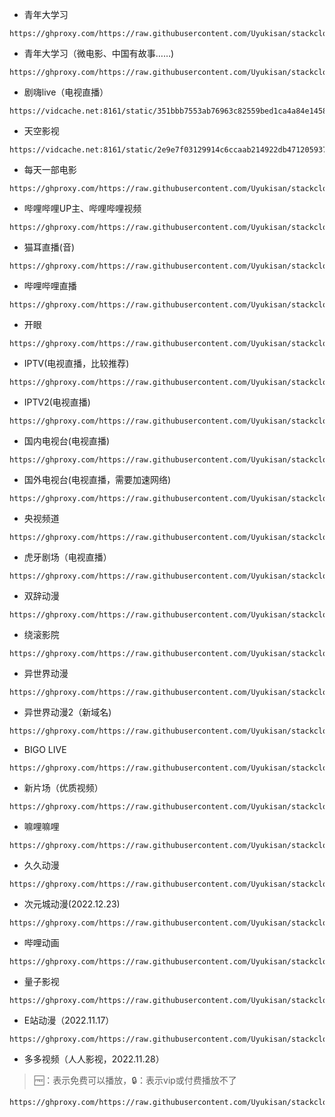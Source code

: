 - 青年大学习
```
https://ghproxy.com/https://raw.githubusercontent.com/Uyukisan/stackcloudtalk/main/source/cyol.xbs
```
- 青年大学习（微电影、中国有故事……)
```
https://ghproxy.com/https://raw.githubusercontent.com/Uyukisan/stackcloudtalk/main/source/cyolv.xbs
```
- 剧嗨live（电视直播）
```
https://vidcache.net:8161/static/351bbb7553ab76963c82559bed1ca4a84e1458c4/julive.xbs
```
- 天空影视
```
https://vidcache.net:8161/static/2e9e7f03129914c6ccaab214922db471205937a4/tkys.xbs
```
- 每天一部电影
```
https://ghproxy.com/https://raw.githubusercontent.com/Uyukisan/stackcloudtalk/main/source/onemovie.xbs
```
- 哔哩哔哩UP主、哔哩哔哩视频
```
https://ghproxy.com/https://raw.githubusercontent.com/Uyukisan/stackcloudtalk/main/source/bilibili.xbs
```
- 猫耳直播(音)
```
https://ghproxy.com/https://raw.githubusercontent.com/Uyukisan/stackcloudtalk/main/source/maoerlive.xbs
```
- 哔哩哔哩直播
```
https://ghproxy.com/https://raw.githubusercontent.com/Uyukisan/stackcloudtalk/main/source/bilibililive.xbs
```
- 开眼
```
https://ghproxy.com/https://raw.githubusercontent.com/Uyukisan/stackcloudtalk/main/source/kaiyan.xbs
```
- IPTV(电视直播，比较推荐)
```
https://ghproxy.com/https://raw.githubusercontent.com/Uyukisan/stackcloudtalk/main/source/IPTV.xbs
```
- IPTV2(电视直播)
```
https://ghproxy.com/https://raw.githubusercontent.com/Uyukisan/stackcloudtalk/main/source/IPTV2.xbs
```
- 国内电视台(电视直播)
```
https://ghproxy.com/https://raw.githubusercontent.com/Uyukisan/stackcloudtalk/main/source/chinatv.xbs
```
- 国外电视台(电视直播，需要加速网络)
```
https://ghproxy.com/https://raw.githubusercontent.com/Uyukisan/stackcloudtalk/main/source/foreigntv.xbs
```
- 央视频道
```
https://ghproxy.com/https://raw.githubusercontent.com/Uyukisan/stackcloudtalk/main/source/cctv.xbs
```
- 虎牙剧场（电视直播）
```
https://ghproxy.com/https://raw.githubusercontent.com/Uyukisan/stackcloudtalk/main/source/huyatv.xbs
```
- 双辞动漫
```
https://ghproxy.com/https://raw.githubusercontent.com/Uyukisan/stackcloudtalk/main/source/scdmfun.xbs
```
- 绕滚影院
```
https://ghproxy.com/https://raw.githubusercontent.com/Uyukisan/stackcloudtalk/main/source/raogun.xbs
```

- 异世界动漫

```
https://ghproxy.com/https://raw.githubusercontent.com/Uyukisan/stackcloudtalk/main/source/ysjdm.xbs
```

- 异世界动漫2（新域名)

```
https://ghproxy.com/https://raw.githubusercontent.com/Uyukisan/stackcloudtalk/main/source/ysjdm2.xbs
```

- BIGO LIVE

```
https://ghproxy.com/https://raw.githubusercontent.com/Uyukisan/stackcloudtalk/main/source/bigo_live.xbs
```

- 新片场（优质视频）

```
https://ghproxy.com/https://raw.githubusercontent.com/Uyukisan/stackcloudtalk/main/source/xinpianchang.xbs
```

- 嘛哩嘛哩

```
https://ghproxy.com/https://raw.githubusercontent.com/Uyukisan/stackcloudtalk/main/source/malimali.xbs
```

- 久久动漫

```
https://ghproxy.com/https://raw.githubusercontent.com/Uyukisan/stackcloudtalk/main/source/995dm.xbs
```

- 次元城动漫(2022.12.23)

```
https://ghproxy.com/https://raw.githubusercontent.com/Uyukisan/stackcloudtalk/main/source/cycacg.xbs
```

- 哔哩动画

```
https://ghproxy.com/https://raw.githubusercontent.com/Uyukisan/stackcloudtalk/main/source/bilianime.xbs
```

- 量子影视

```
https://ghproxy.com/https://raw.githubusercontent.com/Uyukisan/stackcloudtalk/main/source/lzys.xbs
```

- E站动漫（2022.11.17）

```
https://ghproxy.com/https://raw.githubusercontent.com/Uyukisan/stackcloudtalk/main/source/eacg.xbs
```

- 多多视频（人人影视，2022.11.28）

> 🆓：表示免费可以播放，🔒：表示vip或付费播放不了

```
https://ghproxy.com/https://raw.githubusercontent.com/Uyukisan/stackcloudtalk/main/source/rrtv.xbs
```